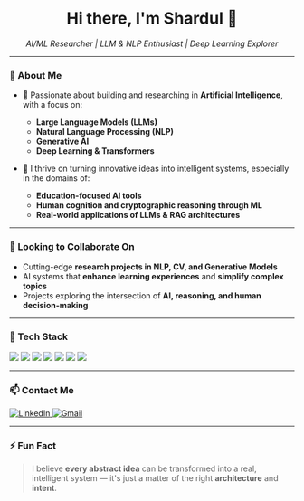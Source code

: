 <h1 align="center">Hi there, I'm Shardul 👋</h1>

<p align="center">
  <em>AI/ML Researcher | LLM & NLP Enthusiast | Deep Learning Explorer</em>
</p>

---

### 🚀 About Me

- 🔭 Passionate about building and researching in **Artificial Intelligence**, with a focus on:
  - **Large Language Models (LLMs)**
  - **Natural Language Processing (NLP)**
  - **Generative AI**  
  - **Deep Learning & Transformers**

- 🧠 I thrive on turning innovative ideas into intelligent systems, especially in the domains of:
  - **Education-focused AI tools**
  - **Human cognition and cryptographic reasoning through ML**
  - **Real-world applications of LLMs & RAG architectures**

---

### 🤝 Looking to Collaborate On

- Cutting-edge **research projects in NLP, CV, and Generative Models**
- AI systems that **enhance learning experiences** and **simplify complex topics**
- Projects exploring the intersection of **AI, reasoning, and human decision-making**

---

### 💼 Tech Stack

<p align="left">
  <img src="https://img.shields.io/badge/Python-3776AB?style=flat&logo=python&logoColor=white" />
  <img src="https://img.shields.io/badge/TensorFlow-FF6F00?style=flat&logo=tensorflow&logoColor=white" />
  <img src="https://img.shields.io/badge/PyTorch-EE4C2C?style=flat&logo=pytorch&logoColor=white" />
  <img src="https://img.shields.io/badge/Scikit--Learn-F7931E?style=flat&logo=scikit-learn&logoColor=white" />
  <img src="https://img.shields.io/badge/LangChain-000000?style=flat&logo=langchain&logoColor=white" />
  <img src="https://img.shields.io/badge/Streamlit-FF4B4B?style=flat&logo=streamlit&logoColor=white" />
  <img src="https://img.shields.io/badge/FastAPI-009688?style=flat&logo=fastapi&logoColor=white" />
</p>

---

### 📫 Contact Me

<p align="left">
  <a href="https://www.linkedin.com/in/shardul-more-58a475286/" target="_blank">
    <img src="https://img.shields.io/badge/LinkedIn-0A66C2?style=for-the-badge&logo=linkedin&logoColor=white" alt="LinkedIn"/>
  </a>
  <a href="mailto:shardulmore112@gmail.com">
    <img src="https://img.shields.io/badge/Gmail-D14836?style=for-the-badge&logo=gmail&logoColor=white" alt="Gmail"/>
  </a>
</p>

---

### ⚡ Fun Fact

> I believe **every abstract idea** can be transformed into a real, intelligent system — it's just a matter of the right **architecture** and **intent**.

<!---
ShardulMore112/ShardulMore112 is a ✨ special ✨ repository because its `README.md` (this file) appears on your GitHub profile.
You can click the Preview link to take a look at your changes.
--->
